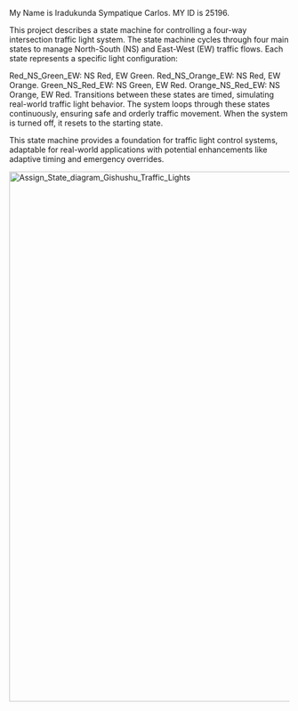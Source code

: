 My Name is Iradukunda Sympatique Carlos.
MY ID is 25196.

This project describes a state machine for controlling a four-way intersection traffic light system. The state machine cycles through four main states to manage North-South (NS) and East-West (EW) traffic flows. Each state represents a specific light configuration:

Red_NS_Green_EW: NS Red, EW Green.
Red_NS_Orange_EW: NS Red, EW Orange.
Green_NS_Red_EW: NS Green, EW Red.
Orange_NS_Red_EW: NS Orange, EW Red.
Transitions between these states are timed, simulating real-world traffic light behavior. The system loops through these states continuously, ensuring safe and orderly traffic movement. When the system is turned off, it resets to the starting state.

This state machine provides a foundation for traffic light control systems, adaptable for real-world applications with potential enhancements like adaptive timing and emergency overrides.





<img width="953" alt="Assign_State_diagram_Gishushu_Traffic_Lights" src="https://github.com/user-attachments/assets/a3cca3be-b95f-4a33-9544-422acc5d23f9">

